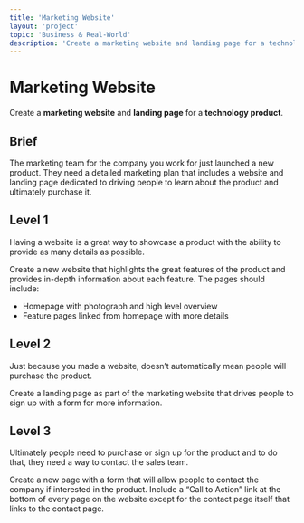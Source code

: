 ```yaml
---
title: 'Marketing Website'
layout: 'project'
topic: 'Business & Real-World'
description: 'Create a marketing website and landing page for a technology product.'
---
```



# Marketing Website

Create a <strong className="color-blue">marketing website</strong> and <strong className="color-blue">landing page</strong> for a <strong className="color-purple">technology product</strong>.

## Brief

The marketing team for the company you work for just launched a new product. They need a detailed marketing plan that includes a website and landing page dedicated to driving people to learn about the product and ultimately purchase it.

## Level 1

Having a website is a great way to showcase a product with the ability to provide as many details as possible.

Create a new website that highlights the great features of the product and provides in-depth information about each feature. The pages should include:

* Homepage with photograph and high level overview
* Feature pages linked from homepage with more details

## Level 2

Just because you made a website, doesn’t automatically mean people will purchase the product.

Create a landing page as part of the marketing website that drives people to sign up with a form for more information.

## Level 3

Ultimately people need to purchase or sign up for the product and to do that, they need a way to contact the sales team.

Create a new page with a form that will allow people to contact the company if interested in the product. Include a “Call to Action” link at the bottom of every page on the website except for the contact page itself that links to the contact page.


